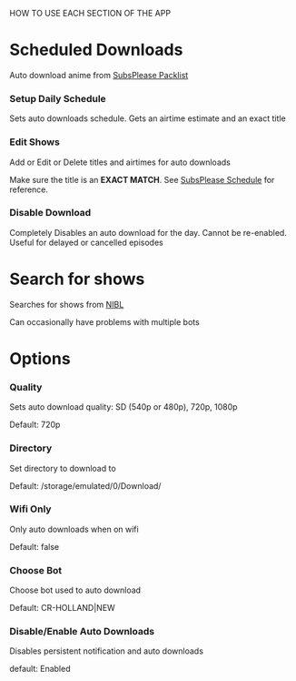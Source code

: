 HOW TO USE EACH SECTION OF THE APP

# Scheduled Downloads

Auto download anime from [SubsPlease Packlist](https://subsplease.org/xdcc)


### Setup Daily Schedule

Sets auto downloads schedule. Gets an airtime estimate and an exact title

### Edit Shows

Add or Edit or Delete titles and airtimes for auto downloads

Make sure the title is an **EXACT MATCH**. See [SubsPlease Schedule](https://subsplease.org/schedule) for reference.

### Disable Download

Completely Disables an auto download for the day. Cannot be re-enabled. Useful for delayed or cancelled episodes

# Search for shows

Searches for shows from [NIBL](https://nibl.co.uk)

Can occasionally have problems with multiple bots

# Options

### Quality

Sets auto download quality: SD (540p or 480p), 720p, 1080p

Default: 720p

### Directory

Set directory to download to

Default: /storage/emulated/0/Download/

### Wifi Only

Only auto downloads when on wifi

Default: false

### Choose Bot

Choose bot used to auto download

Default: CR-HOLLAND|NEW

### Disable/Enable Auto Downloads

Disables persistent notification and auto downloads

default: Enabled
